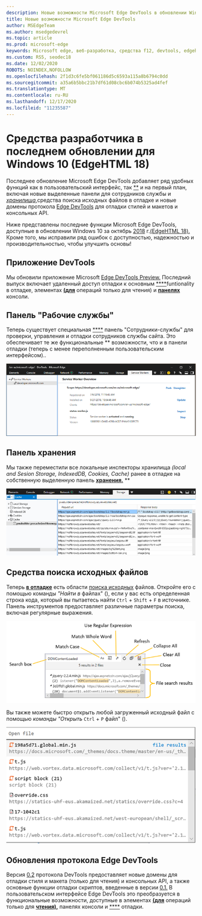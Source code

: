 ```yaml
---
description: Новые возможности Microsoft Edge DevTools в обновлении Windows 10 за октябрь 2018 г.
title: Новые возможности Microsoft Edge DevTools
author: MSEdgeTeam
ms.author: msedgedevrel
ms.topic: article
ms.prod: microsoft-edge
keywords: Microsoft edge, веб-разработка, средства f12, devtools, edgehtml 18
ms.custom: RS5, seodec18
ms.date: 12/02/2020
ROBOTS: NOINDEX,NOFOLLOW
ms.openlocfilehash: 2f1d3c6fe5bf061186d5c6593a115a8b6794c0dd
ms.sourcegitcommit: a35a6b5bbc21b7df61d08cbc6b074b5325ad4fef
ms.translationtype: MT
ms.contentlocale: ru-RU
ms.lasthandoff: 12/17/2020
ms.locfileid: "11235587"
---
```

# Средства разработчика в последнем обновлении для Windows 10 (EdgeHTML 18)

Последнее обновление Microsoft Edge DevTools добавляет ряд удобных функций как в пользовательский интерфейс, так [**](#service-workers-panel) и на первый [](#source-file-search-tools) план, включая новые выделенные панели для сотрудников службы и [*хранилища,*](#storage-panel)средства поиска исходных файлов в отладке и новые домены протокола [Edge DevTools](#edge-devtools-protocol-updates) для отладки стилей и макетов и консольных API.

Ниже представлены последние функции Microsoft Edge DevTools, доступные в обновлении Windows 10 за октябрь [2018](/windows/uwp/whats-new/windows-10-build-17763) г.[(EdgeHTML 18).](https://aka.ms/devguide_edgehtml_18) Кроме того, мы исправили ряд ошибок с доступностью, надежностью и производительностью, чтобы улучшить основы!

## Приложение DevTools

Мы обновили приложение Microsoft [Edge DevTools Preview.](./index.md#microsoft-store-app) Последний выпуск включает удаленный доступ отладки к основным [****](./debugger.md)funtionality в отладке, элементах [**(для**](./elements.md) операций только для чтения) и [**панелях**](./console.md) консоли.

## Панель "Рабочие службы"

Теперь существует специальная [****](./service-workers.md) панель "Сотрудники-службы" для проверки, управления и отладки сотрудников службы сайта. Это обеспечивает те же функциональные ** возможности, что и в панели отладки (теперь с менее переполненным пользовательским интерфейсом)..

![Панель "Рабочие службы"](./media/service_worker.png)

## Панель хранения

Мы также переместили все локальные инспекторы хранилища *(local and Sesion Storage, IndexedDB, Cookies, Cache)* ранее в отладке на собственную выделенную панель [**хранения.**](./storage.md) **

![Панель хранения](./media/storage_cache.png)

## Средства поиска исходных файлов

Теперь [**в отладке**](./debugger.md) есть области [поиска исходных](./debugger.md#file-search) файлов. Откройте его с помощью команды *"Найти в* файлах" (), если у вас есть определенная строка кода, который вы пытаетесь найти `Ctrl` + `Shift` + `F` в источнике. Панель инструментов предоставляет различные параметры поиска, включая регулярные выражения. 

![Поиск файлов отладки](./media/debugger_file_search.png)

Вы также можете быстро открыть любой загруженный исходный файл с помощью *команды "Открыть* `Ctrl` + `P` файл" ().

![Открытый файл отладки](./media/debugger_open_file.png)

## Обновления протокола Edge DevTools

Версия [0.2](../devtools-protocol/0.2/index.md) протокола DevTools предоставляет новые домены для отладки стиля и макета (только для чтения) и консольных API, а также основные функции отладки скриптов, введенные в версии [0.1.](../devtools-protocol/0.1/index.md) В пользовательском интерфейсе Edge DevTools это преобразуется в функциональные возможности, доступные в элементах [**(для**](../devtools-guide/elements.md) операций только для [**чтения),**](../devtools-guide/console.md) панелях консоли и [****](../devtools-guide/debugger.md) отладки.
